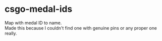 # csgo-medal-ids
Map with medal ID to name. \
Made this because I couldn't find one with genuine pins or any proper one really.
